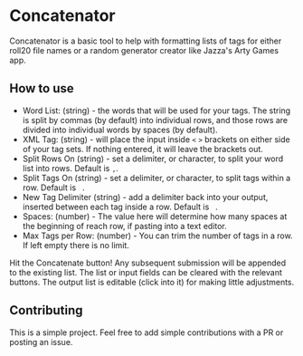 # Concatenator

Concatenator is a basic tool to help with formatting lists of tags for either roll20 file names or a random generator creator like Jazza's Arty Games app.

## How to use

- Word List: (string) - the words that will be used for your tags.  The string is split by commas (by default) into individual rows, and those rows are divided into individual words by spaces (by default).
- XML Tag: (string) - will place the input inside `<` `>` brackets on either side of your tag sets.  If nothing entered, it will leave the brackets out.
- Split Rows On (string) - set a delimiter, or character, to split your word list into rows.  Default is `,`.
- Split Tags On (string) - set a delimiter, or character, to split tags within a row.  Default is ` `.
- New Tag Delimiter (string) - add a delimiter back into your output, inserted between each tag inside a row.  Default is ` `.  
- Spaces: (number) - The value here will determine how many spaces at the beginning of reach row, if pasting into a text editor.
- Max Tags per Row: (number) - You can trim the number of tags in a row.  If left empty there is no limit.

Hit the Concatenate button!  Any subsequent submission will be appended to the existing list.  The list or input fields can be cleared with the relevant buttons.  The output list is editable (click into it) for making little adjustments.

## Contributing

This is a simple project.  Feel free to add simple contributions with a PR or posting an issue.